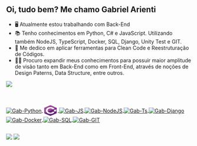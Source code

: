 ## Oi, tudo bem? Me chamo Gabriel Arienti

- 🖥️ Atualmente estou trabalhando com Back-End
- 📚 Tenho conhecimentos em Python, C# e JavaScript. Utilizando também NodeJS, TypeScript, Docker, SQL, Django, Unity Test e GIT.
- 🏹 Me dedico em aplicar ferramentas para Clean Code e Reestruturação de Códigos. 
- 🧑‍💻 Procuro expandir meus conhecimentos para possuir maior amplitude de visão tanto em Back-End como em Front-End, através de noções de Design Paterns, Data Structure, entre outros. 

<div align="left">
  <a href="https://https://github.com/GabrielArienti">
  <img height="150em" src="https://github-readme-stats.vercel.app/api?username=GabrielArienti&show_icons=true&theme=discord_old_blurple&include_all_commits=true&count_private=true"/>
 
</div>

 ##
  
  <div style="display: inline_block"><br>
  <img align="center" alt="Gab-Python" height="30" width="40" src="https://cdn.jsdelivr.net/gh/devicons/devicon/icons/python/python-original.svg">
  <img align="center" alt="Rab-Csharp" height="30" width="40" src="https://raw.githubusercontent.com/devicons/devicon/master/icons/csharp/csharp-original.svg">
  <img align="center" alt="Gab-JS" height="30" width="40" src="https://cdn.jsdelivr.net/gh/devicons/devicon/icons/javascript/javascript-original.svg">
  <img align="center" alt="Gab-NodeJS" height="30" width="40" src="https://cdn.jsdelivr.net/gh/devicons/devicon/icons/nodejs/nodejs-original.svg">
  <img align="center" alt="Gab-Ts" height="30" width="40" src="https://cdn.jsdelivr.net/gh/devicons/devicon/icons/typescript/typescript-original.svg">
  <img align="center" alt="Gab-Django" height="30" width="40" src="https://cdn.jsdelivr.net/gh/devicons/devicon/icons/django/django-plain.svg">
  <img align="center" alt="Gab-Docker" height="30" width="40" src="https://cdn.jsdelivr.net/gh/devicons/devicon/icons/docker/docker-original.svg">
  <img align="center" alt="Gab-SQL" height="30" width="40" src="https://cdn.jsdelivr.net/gh/devicons/devicon/icons/mysql/mysql-original.svg">
  <img align="center" alt="Gab-GIT" height="30" width="40" src="https://cdn.jsdelivr.net/gh/devicons/devicon/icons/git/git-original.svg">
  
</div>
  
  ##
  
  <div>  
  <a href = "mailto:gabriel17out@hotmail.com"><img src="https://img.shields.io/badge/-Gmail-%23333?style=for-the-badge&logo=gmail&logoColor=white" target="_blank"></a>
  <a href="https://www.linkedin.com/in/gabriel-arienti-barbieri-556310242/" target="_blank"><img src="https://img.shields.io/badge/-LinkedIn-%230077B5?style=for-the-badge&logo=linkedin&logoColor=white" target="_blank"></a> 
 

 
</div>
